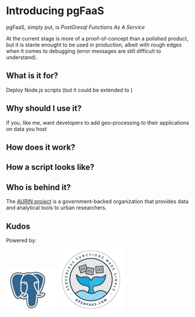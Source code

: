 
# Introducing pgFaaS


pgFaaS, simply put, is *PostGresql Functions As A Service*

At the current stage is more of a proof-of-concept than a polished product, but it is stanle enought to be used in production, 
albeit with rough edges when it comes to debugging (error messages are still difficult to understand). 


## What is it for?

Deploy Node.js scripts (but it could be extended to )

## Why should I use it?

If you, like me, want developers to add geo-processing to their applications on data you host  


## How does it work?


## How a script looks like?


## Who is behind it?

The [AURIN project](https://aurin.org.au) is a government-backed organization that provides data and analytical tools to urban researchers.


## Kudos

Powered by:

![logo](https://raw.githubusercontent.com/AURIN/pgFaas/master/assets/postgresql.png "PostgreSQL")
![logo](https://raw.githubusercontent.com/AURIN/pgFaas/master/assets/openfaas.png "OpenFaaS")

